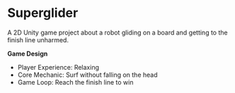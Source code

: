 # Superglider
A 2D Unity game project about a robot gliding on a board and getting to the finish line unharmed.

 **Game Design**
 - Player Experience: Relaxing
 - Core Mechanic: Surf without falling on the head
 - Game Loop: Reach the finish line to win
